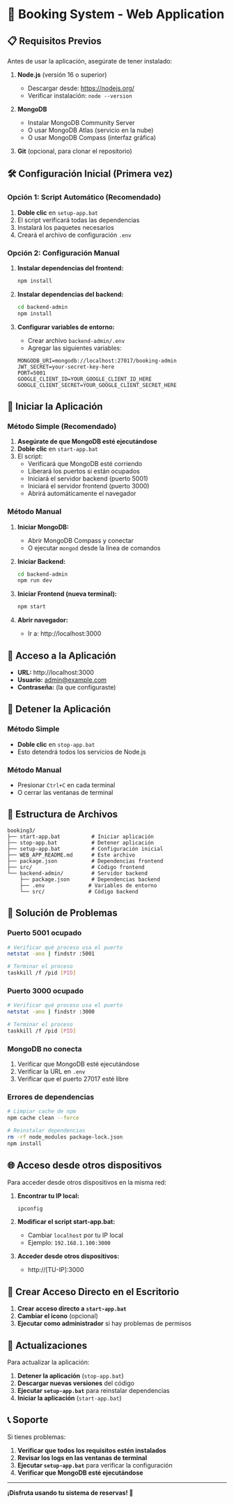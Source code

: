 # 🚀 Booking System - Web Application

## 📋 **Requisitos Previos**

Antes de usar la aplicación, asegúrate de tener instalado:

1. **Node.js** (versión 16 o superior)
   - Descargar desde: https://nodejs.org/
   - Verificar instalación: `node --version`

2. **MongoDB**
   - Instalar MongoDB Community Server
   - O usar MongoDB Atlas (servicio en la nube)
   - O usar MongoDB Compass (interfaz gráfica)

3. **Git** (opcional, para clonar el repositorio)

## 🛠️ **Configuración Inicial (Primera vez)**

### Opción 1: Script Automático (Recomendado)
1. **Doble clic** en `setup-app.bat`
2. El script verificará todas las dependencias
3. Instalará los paquetes necesarios
4. Creará el archivo de configuración `.env`

### Opción 2: Configuración Manual
1. **Instalar dependencias del frontend:**
   ```bash
   npm install
   ```

2. **Instalar dependencias del backend:**
   ```bash
   cd backend-admin
   npm install
   ```

3. **Configurar variables de entorno:**
   - Crear archivo `backend-admin/.env`
   - Agregar las siguientes variables:
   ```env
   MONGODB_URI=mongodb://localhost:27017/booking-admin
   JWT_SECRET=your-secret-key-here
   PORT=5001
   GOOGLE_CLIENT_ID=YOUR_GOOGLE_CLIENT_ID_HERE
   GOOGLE_CLIENT_SECRET=YOUR_GOOGLE_CLIENT_SECRET_HERE
   ```

## 🚀 **Iniciar la Aplicación**

### Método Simple (Recomendado)
1. **Asegúrate de que MongoDB esté ejecutándose**
2. **Doble clic** en `start-app.bat`
3. El script:
   - Verificará que MongoDB esté corriendo
   - Liberará los puertos si están ocupados
   - Iniciará el servidor backend (puerto 5001)
   - Iniciará el servidor frontend (puerto 3000)
   - Abrirá automáticamente el navegador

### Método Manual
1. **Iniciar MongoDB:**
   - Abrir MongoDB Compass y conectar
   - O ejecutar `mongod` desde la línea de comandos

2. **Iniciar Backend:**
   ```bash
   cd backend-admin
   npm run dev
   ```

3. **Iniciar Frontend (nueva terminal):**
   ```bash
   npm start
   ```

4. **Abrir navegador:**
   - Ir a: http://localhost:3000

## 🔐 **Acceso a la Aplicación**

- **URL:** http://localhost:3000
- **Usuario:** admin@example.com
- **Contraseña:** (la que configuraste)

## 🛑 **Detener la Aplicación**

### Método Simple
- **Doble clic** en `stop-app.bat`
- Esto detendrá todos los servicios de Node.js

### Método Manual
- Presionar `Ctrl+C` en cada terminal
- O cerrar las ventanas de terminal

## 📁 **Estructura de Archivos**

```
booking3/
├── start-app.bat          # Iniciar aplicación
├── stop-app.bat           # Detener aplicación
├── setup-app.bat          # Configuración inicial
├── WEB_APP_README.md      # Este archivo
├── package.json           # Dependencias frontend
├── src/                   # Código frontend
└── backend-admin/         # Servidor backend
    ├── package.json       # Dependencias backend
    ├── .env              # Variables de entorno
    └── src/              # Código backend
```

## 🔧 **Solución de Problemas**

### Puerto 5001 ocupado
```bash
# Verificar qué proceso usa el puerto
netstat -ano | findstr :5001

# Terminar el proceso
taskkill /f /pid [PID]
```

### Puerto 3000 ocupado
```bash
# Verificar qué proceso usa el puerto
netstat -ano | findstr :3000

# Terminar el proceso
taskkill /f /pid [PID]
```

### MongoDB no conecta
1. Verificar que MongoDB esté ejecutándose
2. Verificar la URL en `.env`
3. Verificar que el puerto 27017 esté libre

### Errores de dependencias
```bash
# Limpiar cache de npm
npm cache clean --force

# Reinstalar dependencias
rm -rf node_modules package-lock.json
npm install
```

## 🌐 **Acceso desde otros dispositivos**

Para acceder desde otros dispositivos en la misma red:

1. **Encontrar tu IP local:**
   ```bash
   ipconfig
   ```

2. **Modificar el script start-app.bat:**
   - Cambiar `localhost` por tu IP local
   - Ejemplo: `192.168.1.100:3000`

3. **Acceder desde otros dispositivos:**
   - http://[TU-IP]:3000

## 📱 **Crear Acceso Directo en el Escritorio**

1. **Crear acceso directo a `start-app.bat`**
2. **Cambiar el icono** (opcional)
3. **Ejecutar como administrador** si hay problemas de permisos

## 🔄 **Actualizaciones**

Para actualizar la aplicación:

1. **Detener la aplicación** (`stop-app.bat`)
2. **Descargar nuevas versiones** del código
3. **Ejecutar `setup-app.bat`** para reinstalar dependencias
4. **Iniciar la aplicación** (`start-app.bat`)

## 📞 **Soporte**

Si tienes problemas:

1. **Verificar que todos los requisitos estén instalados**
2. **Revisar los logs en las ventanas de terminal**
3. **Ejecutar `setup-app.bat`** para verificar la configuración
4. **Verificar que MongoDB esté ejecutándose**

---

**¡Disfruta usando tu sistema de reservas! 🎉**
